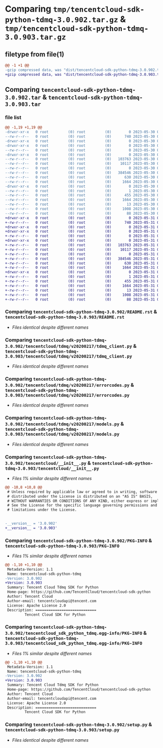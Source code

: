 # Comparing `tmp/tencentcloud-sdk-python-tdmq-3.0.902.tar.gz` & `tmp/tencentcloud-sdk-python-tdmq-3.0.903.tar.gz`

## filetype from file(1)

```diff
@@ -1 +1 @@
-gzip compressed data, was "dist/tencentcloud-sdk-python-tdmq-3.0.902.tar", last modified: Tue May 30 00:33:47 2023, max compression
+gzip compressed data, was "dist/tencentcloud-sdk-python-tdmq-3.0.903.tar", last modified: Wed May 31 02:22:16 2023, max compression
```

## Comparing `tencentcloud-sdk-python-tdmq-3.0.902.tar` & `tencentcloud-sdk-python-tdmq-3.0.903.tar`

### file list

```diff
@@ -1,19 +1,19 @@
-drwxr-xr-x   0 root         (0) root         (0)        0 2023-05-30 00:33:47.000000 tencentcloud-sdk-python-tdmq-3.0.902/
--rw-r--r--   0 root         (0) root         (0)      740 2023-05-30 00:33:47.000000 tencentcloud-sdk-python-tdmq-3.0.902/README.rst
-drwxr-xr-x   0 root         (0) root         (0)        0 2023-05-30 00:33:47.000000 tencentcloud-sdk-python-tdmq-3.0.902/tencentcloud/
-drwxr-xr-x   0 root         (0) root         (0)        0 2023-05-30 00:33:47.000000 tencentcloud-sdk-python-tdmq-3.0.902/tencentcloud/tdmq/
--rw-r--r--   0 root         (0) root         (0)        0 2023-05-30 00:33:47.000000 tencentcloud-sdk-python-tdmq-3.0.902/tencentcloud/tdmq/__init__.py
-drwxr-xr-x   0 root         (0) root         (0)        0 2023-05-30 00:33:47.000000 tencentcloud-sdk-python-tdmq-3.0.902/tencentcloud/tdmq/v20200217/
--rw-r--r--   0 root         (0) root         (0)   103763 2023-05-30 00:33:47.000000 tencentcloud-sdk-python-tdmq-3.0.902/tencentcloud/tdmq/v20200217/tdmq_client.py
--rw-r--r--   0 root         (0) root         (0)    10117 2023-05-30 00:33:47.000000 tencentcloud-sdk-python-tdmq-3.0.902/tencentcloud/tdmq/v20200217/errorcodes.py
--rw-r--r--   0 root         (0) root         (0)        0 2023-05-30 00:33:47.000000 tencentcloud-sdk-python-tdmq-3.0.902/tencentcloud/tdmq/v20200217/__init__.py
--rw-r--r--   0 root         (0) root         (0)   384546 2023-05-30 00:33:47.000000 tencentcloud-sdk-python-tdmq-3.0.902/tencentcloud/tdmq/v20200217/models.py
--rw-r--r--   0 root         (0) root         (0)      630 2023-05-30 00:33:47.000000 tencentcloud-sdk-python-tdmq-3.0.902/tencentcloud/__init__.py
--rw-r--r--   0 root         (0) root         (0)     1664 2023-05-30 00:33:47.000000 tencentcloud-sdk-python-tdmq-3.0.902/PKG-INFO
-drwxr-xr-x   0 root         (0) root         (0)        0 2023-05-30 00:33:47.000000 tencentcloud-sdk-python-tdmq-3.0.902/tencentcloud_sdk_python_tdmq.egg-info/
--rw-r--r--   0 root         (0) root         (0)        1 2023-05-30 00:33:47.000000 tencentcloud-sdk-python-tdmq-3.0.902/tencentcloud_sdk_python_tdmq.egg-info/dependency_links.txt
--rw-r--r--   0 root         (0) root         (0)      455 2023-05-30 00:33:47.000000 tencentcloud-sdk-python-tdmq-3.0.902/tencentcloud_sdk_python_tdmq.egg-info/SOURCES.txt
--rw-r--r--   0 root         (0) root         (0)     1664 2023-05-30 00:33:47.000000 tencentcloud-sdk-python-tdmq-3.0.902/tencentcloud_sdk_python_tdmq.egg-info/PKG-INFO
--rw-r--r--   0 root         (0) root         (0)       13 2023-05-30 00:33:47.000000 tencentcloud-sdk-python-tdmq-3.0.902/tencentcloud_sdk_python_tdmq.egg-info/top_level.txt
--rw-r--r--   0 root         (0) root         (0)     1008 2023-05-30 00:33:47.000000 tencentcloud-sdk-python-tdmq-3.0.902/setup.py
--rw-r--r--   0 root         (0) root         (0)       88 2023-05-30 00:33:47.000000 tencentcloud-sdk-python-tdmq-3.0.902/setup.cfg
+drwxr-xr-x   0 root         (0) root         (0)        0 2023-05-31 02:22:16.000000 tencentcloud-sdk-python-tdmq-3.0.903/
+-rw-r--r--   0 root         (0) root         (0)      740 2023-05-31 02:22:15.000000 tencentcloud-sdk-python-tdmq-3.0.903/README.rst
+drwxr-xr-x   0 root         (0) root         (0)        0 2023-05-31 02:22:16.000000 tencentcloud-sdk-python-tdmq-3.0.903/tencentcloud/
+drwxr-xr-x   0 root         (0) root         (0)        0 2023-05-31 02:22:16.000000 tencentcloud-sdk-python-tdmq-3.0.903/tencentcloud/tdmq/
+-rw-r--r--   0 root         (0) root         (0)        0 2023-05-31 02:22:15.000000 tencentcloud-sdk-python-tdmq-3.0.903/tencentcloud/tdmq/__init__.py
+drwxr-xr-x   0 root         (0) root         (0)        0 2023-05-31 02:22:16.000000 tencentcloud-sdk-python-tdmq-3.0.903/tencentcloud/tdmq/v20200217/
+-rw-r--r--   0 root         (0) root         (0)   103763 2023-05-31 02:22:15.000000 tencentcloud-sdk-python-tdmq-3.0.903/tencentcloud/tdmq/v20200217/tdmq_client.py
+-rw-r--r--   0 root         (0) root         (0)    10117 2023-05-31 02:22:15.000000 tencentcloud-sdk-python-tdmq-3.0.903/tencentcloud/tdmq/v20200217/errorcodes.py
+-rw-r--r--   0 root         (0) root         (0)        0 2023-05-31 02:22:15.000000 tencentcloud-sdk-python-tdmq-3.0.903/tencentcloud/tdmq/v20200217/__init__.py
+-rw-r--r--   0 root         (0) root         (0)   384546 2023-05-31 02:22:15.000000 tencentcloud-sdk-python-tdmq-3.0.903/tencentcloud/tdmq/v20200217/models.py
+-rw-r--r--   0 root         (0) root         (0)      630 2023-05-31 02:22:15.000000 tencentcloud-sdk-python-tdmq-3.0.903/tencentcloud/__init__.py
+-rw-r--r--   0 root         (0) root         (0)     1664 2023-05-31 02:22:16.000000 tencentcloud-sdk-python-tdmq-3.0.903/PKG-INFO
+drwxr-xr-x   0 root         (0) root         (0)        0 2023-05-31 02:22:16.000000 tencentcloud-sdk-python-tdmq-3.0.903/tencentcloud_sdk_python_tdmq.egg-info/
+-rw-r--r--   0 root         (0) root         (0)        1 2023-05-31 02:22:15.000000 tencentcloud-sdk-python-tdmq-3.0.903/tencentcloud_sdk_python_tdmq.egg-info/dependency_links.txt
+-rw-r--r--   0 root         (0) root         (0)      455 2023-05-31 02:22:16.000000 tencentcloud-sdk-python-tdmq-3.0.903/tencentcloud_sdk_python_tdmq.egg-info/SOURCES.txt
+-rw-r--r--   0 root         (0) root         (0)     1664 2023-05-31 02:22:15.000000 tencentcloud-sdk-python-tdmq-3.0.903/tencentcloud_sdk_python_tdmq.egg-info/PKG-INFO
+-rw-r--r--   0 root         (0) root         (0)       13 2023-05-31 02:22:15.000000 tencentcloud-sdk-python-tdmq-3.0.903/tencentcloud_sdk_python_tdmq.egg-info/top_level.txt
+-rw-r--r--   0 root         (0) root         (0)     1008 2023-05-31 02:22:15.000000 tencentcloud-sdk-python-tdmq-3.0.903/setup.py
+-rw-r--r--   0 root         (0) root         (0)       88 2023-05-31 02:22:16.000000 tencentcloud-sdk-python-tdmq-3.0.903/setup.cfg
```

### Comparing `tencentcloud-sdk-python-tdmq-3.0.902/README.rst` & `tencentcloud-sdk-python-tdmq-3.0.903/README.rst`

 * *Files identical despite different names*

### Comparing `tencentcloud-sdk-python-tdmq-3.0.902/tencentcloud/tdmq/v20200217/tdmq_client.py` & `tencentcloud-sdk-python-tdmq-3.0.903/tencentcloud/tdmq/v20200217/tdmq_client.py`

 * *Files identical despite different names*

### Comparing `tencentcloud-sdk-python-tdmq-3.0.902/tencentcloud/tdmq/v20200217/errorcodes.py` & `tencentcloud-sdk-python-tdmq-3.0.903/tencentcloud/tdmq/v20200217/errorcodes.py`

 * *Files identical despite different names*

### Comparing `tencentcloud-sdk-python-tdmq-3.0.902/tencentcloud/tdmq/v20200217/models.py` & `tencentcloud-sdk-python-tdmq-3.0.903/tencentcloud/tdmq/v20200217/models.py`

 * *Files identical despite different names*

### Comparing `tencentcloud-sdk-python-tdmq-3.0.902/tencentcloud/__init__.py` & `tencentcloud-sdk-python-tdmq-3.0.903/tencentcloud/__init__.py`

 * *Files 1% similar despite different names*

```diff
@@ -10,8 +10,8 @@
 # Unless required by applicable law or agreed to in writing, software
 # distributed under the License is distributed on an "AS IS" BASIS,
 # WITHOUT WARRANTIES OR CONDITIONS OF ANY KIND, either express or implied.
 # See the License for the specific language governing permissions and
 # limitations under the License.
 
 
-__version__ = '3.0.902'
+__version__ = '3.0.903'
```

### Comparing `tencentcloud-sdk-python-tdmq-3.0.902/PKG-INFO` & `tencentcloud-sdk-python-tdmq-3.0.903/PKG-INFO`

 * *Files 1% similar despite different names*

```diff
@@ -1,10 +1,10 @@
 Metadata-Version: 1.1
 Name: tencentcloud-sdk-python-tdmq
-Version: 3.0.902
+Version: 3.0.903
 Summary: Tencent Cloud Tdmq SDK for Python
 Home-page: https://github.com/TencentCloud/tencentcloud-sdk-python
 Author: Tencent Cloud
 Author-email: tencentcloudapi@tencent.com
 License: Apache License 2.0
 Description: ============================
         Tencent Cloud SDK for Python
```

### Comparing `tencentcloud-sdk-python-tdmq-3.0.902/tencentcloud_sdk_python_tdmq.egg-info/PKG-INFO` & `tencentcloud-sdk-python-tdmq-3.0.903/tencentcloud_sdk_python_tdmq.egg-info/PKG-INFO`

 * *Files 1% similar despite different names*

```diff
@@ -1,10 +1,10 @@
 Metadata-Version: 1.1
 Name: tencentcloud-sdk-python-tdmq
-Version: 3.0.902
+Version: 3.0.903
 Summary: Tencent Cloud Tdmq SDK for Python
 Home-page: https://github.com/TencentCloud/tencentcloud-sdk-python
 Author: Tencent Cloud
 Author-email: tencentcloudapi@tencent.com
 License: Apache License 2.0
 Description: ============================
         Tencent Cloud SDK for Python
```

### Comparing `tencentcloud-sdk-python-tdmq-3.0.902/setup.py` & `tencentcloud-sdk-python-tdmq-3.0.903/setup.py`

 * *Files identical despite different names*

